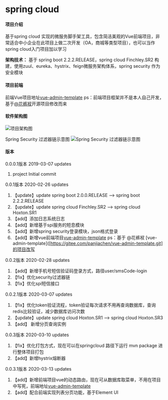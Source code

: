 # spring cloud

#### 项目介绍
基于spring cloud 实现的微服务脚手架工具，包含简洁美观的Vue前端项目，非常适合中小企业在此项目上做二次开发（OA，商城等类型项目），也可以当作spring cloud入门项目加以学习

 **架构技术：** 基于 spring boot 2.2.2.RELEASE，spring cloud Finchley.SR2 构建，使用zuul、eureka、hystrix、feign微服务架构体系，spring security 作为安全模块

#### 项目前端
前端Vue项目地址[vue-admin-template](http://gitee.com/liaofuxing/vue-admin-template) ps：前端项目框架并不是本人自己开发，基于[@花裤衩](http://gitee.com/panjiachen/vue-admin-template.git)开源项目修改而来


#### 软件架构图
![项目架构图](https://images.gitee.com/uploads/images/2020/0307/142228_9cd47c8b_2025409.png "项目大体架构图.png")

Spring Security 过滤器链示意图
![Spring Security 过滤器链示意图](https://images.gitee.com/uploads/images/2020/0219/185107_c429d896_2025409.png "过滤器示意图.png")

#### 版本

0.0.0.1版本 2019-03-07 updates
1. project Initial commit

0.0.1版本 2020-02-26 updates
1. 【update】update spring boot 2.0.0.RELEASE --> spring boot 2.2.2.RELEASE
2. 【update】update spring cloud Finchley.SR2 --> spring cloud Hoxton.SR1
3. 【add】添加日志系统日志
4. 【add】新增基于spi服务的短息模块
5. 【add】新增spring security登录模块，json格式登录
6. 【add】新增vue前端项目[vue-admin-template](http://gitee.com/liaofuxing/vue-admin-template) ps：基于 @花裤衩 [vue-admin-template]([https://gitee.com/panjiachen/vue-admin-template.git]的项目改写

0.0.2版本 2020-02-28 updates
1. 【add】新增手机号短信验证码登录方式，路径user/smsCode-login
2. 【fix】优化security过滤器链
3. 【fix】优化spi短信接口

0.0.2.1版本 2020-03-07 updates
1. 【fix】优化token验证流程，token验证每次请求不用再查询数据库，查询redis比较验证，减少数据库访问次数
2. 【update】update spring cloud Hoxton.SR1 --> spring cloud Hoxton.SR3
3. 【add】 新增分页查询实例

0.0.3版本 2020-03-10 updates
1. 【fix】优化打包方式，现在可以在springcloud 路径下运行 mvn package 进行整体项目打包
2. 【add】新增hystrix熔断器

0.0.3.1版本 2020-03-13 updates
1. 【add】新增前端项目vue的动态路由，现在可从数据库取菜单，不用在项目中写死，前端地址[vue-admin-template](http://gitee.com/liaofuxing/vue-admin-template)
2. 【add】配合前端实现列表分页功能，基于Element UI
